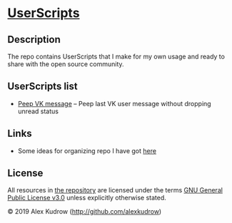 # [UserScripts](https://github.com/alexkudrow/UserScripts)

## Description

The repo contains UserScripts that I make for my own usage and ready to share with the open source community.

## UserScripts list

- [Peep VK message](https://github.com/alexkudrow/UserScripts/tree/master/userscripts/peep_vk_message) – Peep last VK user message without dropping unread status

## Links

- Some ideas for organizing repo I have got [here](https://github.com/jerone/UserScripts)

## License

All resources in [the repository](https://github.com/alexkudrow/UserScripts) are licensed under the terms [GNU General Public License v3.0](https://github.com/alexkudrow/UserScripts/blob/master/LICENSE.txt) unless explicitly otherwise stated.

© 2019 Alex Kudrow (http://github.com/alexkudrow)